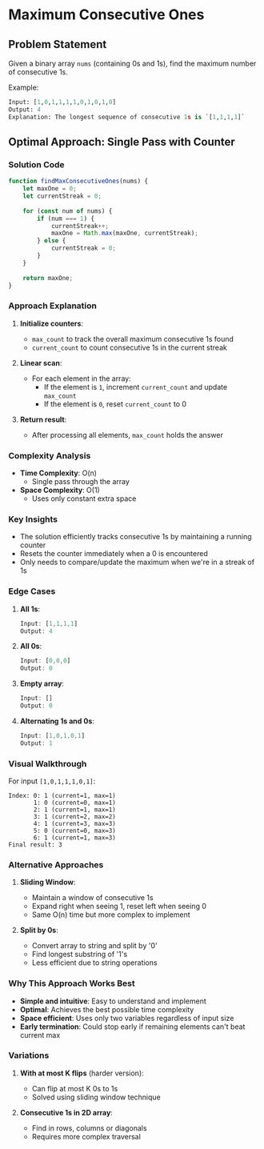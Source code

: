 # Maximum Consecutive Ones

## Problem Statement
Given a binary array `nums` (containing 0s and 1s), find the maximum number of consecutive 1s.

Example:
```python
Input: [1,0,1,1,1,1,0,1,0,1,0]
Output: 4 
Explanation: The longest sequence of consecutive 1s is `[1,1,1,1]`
```

## Optimal Approach: Single Pass with Counter

### Solution Code
```js
function findMaxConsecutiveOnes(nums) {
    let maxOne = 0;
    let currentStreak = 0;
    
    for (const num of nums) {
        if (num === 1) {
            currentStreak++;
            maxOne = Math.max(maxOne, currentStreak);
        } else {
            currentStreak = 0;
        }
    }
    
    return maxOne;
}
```

### Approach Explanation
1. **Initialize counters**:
   - `max_count` to track the overall maximum consecutive 1s found
   - `current_count` to count consecutive 1s in the current streak

2. **Linear scan**:
   - For each element in the array:
     - If the element is `1`, increment `current_count` and update `max_count`
     - If the element is `0`, reset `current_count` to 0

3. **Return result**:
   - After processing all elements, `max_count` holds the answer

### Complexity Analysis
- **Time Complexity**: O(n)
  - Single pass through the array
- **Space Complexity**: O(1)
  - Uses only constant extra space

### Key Insights
- The solution efficiently tracks consecutive 1s by maintaining a running counter
- Resets the counter immediately when a 0 is encountered
- Only needs to compare/update the maximum when we're in a streak of 1s

### Edge Cases
1. **All 1s**:
   ```js
   Input: [1,1,1,1]
   Output: 4
   ```
2. **All 0s**:
   ```js
   Input: [0,0,0]
   Output: 0
   ```
3. **Empty array**:
   ```js
   Input: []
   Output: 0
   ```
4. **Alternating 1s and 0s**:
   ```js
   Input: [1,0,1,0,1]
   Output: 1
   ```

### Visual Walkthrough
For input `[1,0,1,1,1,0,1]`:
```
Index: 0: 1 (current=1, max=1)
       1: 0 (current=0, max=1)
       2: 1 (current=1, max=1)
       3: 1 (current=2, max=2)
       4: 1 (current=3, max=3)
       5: 0 (current=0, max=3)
       6: 1 (current=1, max=3)
Final result: 3
```

### Alternative Approaches
1. **Sliding Window**:
   - Maintain a window of consecutive 1s
   - Expand right when seeing 1, reset left when seeing 0
   - Same O(n) time but more complex to implement

2. **Split by 0s**:
   - Convert array to string and split by '0'
   - Find longest substring of '1's
   - Less efficient due to string operations

### Why This Approach Works Best
- **Simple and intuitive**: Easy to understand and implement
- **Optimal**: Achieves the best possible time complexity
- **Space efficient**: Uses only two variables regardless of input size
- **Early termination**: Could stop early if remaining elements can't beat current max

### Variations
1. **With at most K flips** (harder version):
   - Can flip at most K 0s to 1s
   - Solved using sliding window technique

2. **Consecutive 1s in 2D array**:
   - Find in rows, columns or diagonals
   - Requires more complex traversal
``` 
